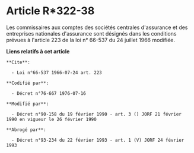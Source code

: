 # Article R*322-38

Les commissaires aux comptes des sociétés centrales d'assurance et des entreprises nationales d'assurance sont désignés dans
les conditions prévues à l'article 223 de la loi n° 66-537 du 24 juillet 1966 modifiée.

**Liens relatifs à cet article**

	**Cite**:

	  - Loi n°66-537 1966-07-24 art. 223

	**Codifié par**:

	  - Décret n°76-667 1976-07-16

	**Modifié par**:

	  - Décret n°90-158 du 19 février 1990 - art. 3 () JORF 21 février 1990 en vigueur le 26 février 1990

	**Abrogé par**:

	  - Décret n°93-234 du 22 février 1993 - art. 1 (V) JORF 24 février 1993
